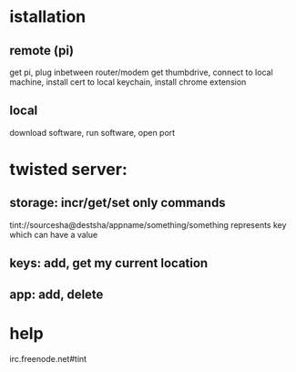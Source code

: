 # istallation
## remote (pi)
get pi, plug inbetween router/modem
get thumbdrive, connect to local machine, install cert to local keychain, install chrome extension

## local
download software, run software, open port



# twisted server:
## storage: incr/get/set only commands
tint://sourcesha@destsha/appname/something/something represents key which can have a value

## keys: add, get my current location

## app: add, delete


# help
irc.freenode.net#tint